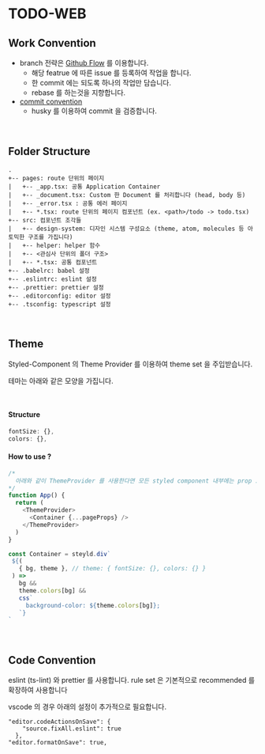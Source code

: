 # TODO-WEB

## Work Convention

- branch 전략은 [Github Flow](https://guides.github.com/introduction/flow/) 를 이용합니다.
  - 해당 featrue 에 따른 issue 를 등록하여 작업을 합니다.
  - 한 commit 에는 되도록 하나의 작업만 담습니다.
  - rebase 를 하는것을 지향합니다.
- [commit convention](https://blog.ull.im/engineering/2019/03/10/logs-on-git.html)
  - husky 를 이용하여 commit 을 검증합니다.

<br />

## Folder Structure

```text
.
+-- pages: route 단위의 페이지
|   +-- _app.tsx: 공통 Application Container
|   +-- _document.tsx: Custom 한 Document 를 처리합니다 (head, body 등)
|   +-- _error.tsx : 공통 에러 페이지
|   +-- *.tsx: route 단위의 페이지 컴포넌트 (ex. <path>/todo -> todo.tsx)
+-- src: 컴포넌트 조각들
|   +-- design-system: 디자인 시스템 구성요소 (theme, atom, molecules 등 아토믹한 구조를 가집니다)
|   +-- helper: helper 함수
|   +-- <관심사 단위의 폴더 구조>
|   +-- *.tsx: 공통 컴포넌트
+-- .babelrc: babel 설정
+-- .eslintrc: eslint 설정
+-- .prettier: prettier 설정
+-- .editorconfig: editor 설정
+-- .tsconfig: typescript 설정
```

<br />

## Theme

Styled-Component 의 Theme Provider 를 이용하여 theme set 을 주입받습니다.

테마는 아래와 같은 모양을 가집니다.

<br />

#### Structure

```js
fontSize: {},
colors: {},
```

#### How to use ?

```js
/* 
  아래와 같이 ThemeProvider 를 사용한다면 모든 styled component 내부에는 prop 으로 theme 가 내려옵니다.
*/
function App() {
  return (
    <ThemeProvider>
      <Container {...pageProps} />
    </ThemeProvider>
  )
}

const Container = steyld.div`
 ${(
   { bg, theme }, // theme: { fontSize: {}, colors: {} }
 ) =>
   bg &&
   theme.colors[bg] &&
   css`
     background-color: ${theme.colors[bg]};
   `}
`
```

<br />

## Code Convention

eslint (ts-lint) 와 prettier 를 사용합니다.
rule set 은 기본적으로 recommended 를 확장하여 사용합니다

vscode 의 경우 아래의 설정이 추가적으로 필요합니다.

```text
"editor.codeActionsOnSave": {
    "source.fixAll.eslint": true
  },
"editor.formatOnSave": true,
```
